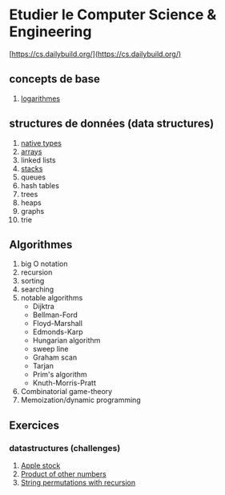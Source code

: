 # Etudier le Computer Science & Engineering  
[https://cs.dailybuild.org/](https://cs.dailybuild.org/)

## concepts de base
1. [logarithmes](concepts/logarithmes.md)

## structures de données (data structures)

1. [native types](datastructures/native_types.md)
2. [arrays](datastructures/arrays.md)  
3. linked lists
4. [stacks](datastructures/stacks.md)
5. queues
6. hash tables
7. trees
8. heaps
9. graphs
10. trie

## Algorithmes

1. big O notation
2. recursion
3. sorting
4. searching
5. notable algorithms
    - Dijktra
    - Bellman-Ford
    - Floyd-Marshall
    - Edmonds-Karp
    - Hungarian algorithm
    - sweep line
    - Graham scan
    - Tarjan
    - Prim's algorithm
    - Knuth-Morris-Pratt
6. Combinatorial game-theory
7. Memoization/dynamic programming

## Exercices

### datastructures (challenges)  
1. [Apple stock](datastructures/problems/array_apple_stock.py)  
2. [Product of other numbers](datastructures/problems/array_product_of_numbers.py) 
3. [String permutations with recursion](/datastructures/problems/array_recursion.py) 
